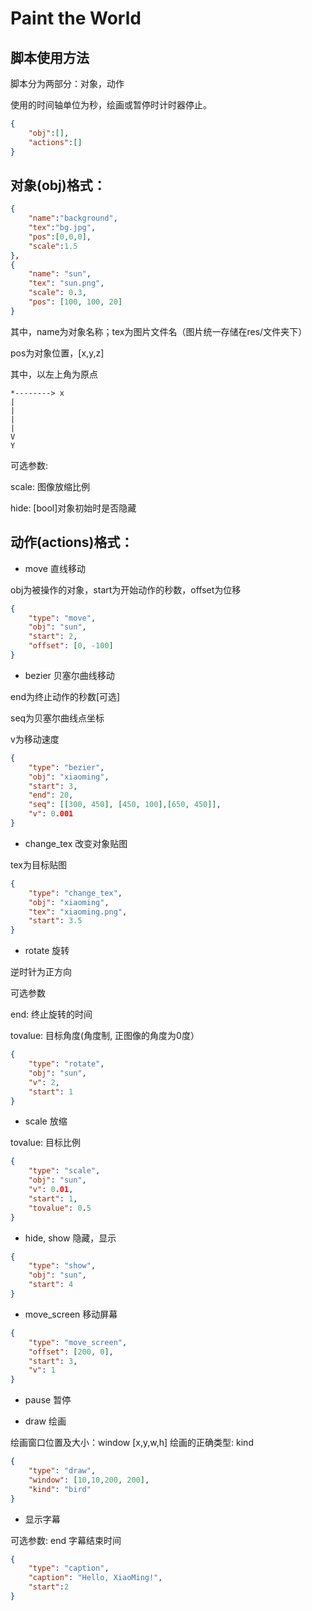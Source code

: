 # Paint the World

## 脚本使用方法

脚本分为两部分：对象，动作

使用的时间轴单位为秒，绘画或暂停时计时器停止。

```json
{
	"obj":[],
	"actions":[]
}
```

## 对象(obj)格式：
```json
{
	"name":"background",
	"tex":"bg.jpg",
	"pos":[0,0,0],
	"scale":1.5
},
{
	"name": "sun",
	"tex": "sun.png",
	"scale": 0.3,
	"pos": [100, 100, 20]
}
```

其中，name为对象名称；tex为图片文件名（图片统一存储在res/文件夹下）

pos为对象位置，[x,y,z]

其中，以左上角为原点

```
*--------> x
|
|
|
|
V
Y
```

可选参数:

scale: 图像放缩比例

hide: [bool]对象初始时是否隐藏

## 动作(actions)格式：

- move 直线移动

obj为被操作的对象，start为开始动作的秒数，offset为位移

```json
{
	"type": "move",
	"obj": "sun",
	"start": 2,
	"offset": [0, -100]
}
```

- bezier 贝塞尔曲线移动 

end为终止动作的秒数[可选]

seq为贝塞尔曲线点坐标

v为移动速度

```json
{
	"type": "bezier",
	"obj": "xiaoming",
	"start": 3,
	"end": 20,
	"seq": [[300, 450], [450, 100],[650, 450]],
	"v": 0.001
}
```

- change_tex 改变对象贴图

tex为目标贴图

```json
{
	"type": "change_tex",
	"obj": "xiaoming",
	"tex": "xiaoming.png",
	"start": 3.5
}
```

- rotate 旋转

逆时针为正方向

可选参数

end: 终止旋转的时间

tovalue: 目标角度(角度制, 正图像的角度为0度）

```json
{
	"type": "rotate",
	"obj": "sun",
	"v": 2,
	"start": 1
}
```

- scale 放缩 

tovalue: 目标比例

```json
{
	"type": "scale",
	"obj": "sun",
	"v": 0.01,
	"start": 1,
	"tovalue": 0.5
}
```

- hide, show 隐藏，显示

```json
{
	"type": "show",
	"obj": "sun",
	"start": 4
}
```

- move_screen 移动屏幕

```json
{   
	"type": "move_screen",
	"offset": [200, 0],
	"start": 3,
	"v": 1
}
```

- pause 暂停

- draw 绘画

绘画窗口位置及大小：window [x,y,w,h]
绘画的正确类型: kind

```json
{
	"type": "draw",
	"window": [10,10,200, 200],
	"kind": "bird"
}
```

- 显示字幕

可选参数: end 字幕结束时间

```json
{
    "type": "caption",
    "caption": "Hello, XiaoMing!",
    "start":2
}
```

